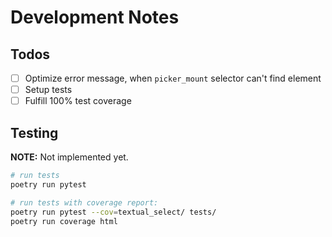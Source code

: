 # Development Notes

## Todos

* [ ] Optimize error message, when `picker_mount` selector can't find element
* [ ] Setup tests
* [ ] Fulfill 100% test coverage

## Testing

**NOTE:** Not implemented yet.

```bash
# run tests
poetry run pytest

# run tests with coverage report:
poetry run pytest --cov=textual_select/ tests/
poetry run coverage html
```
